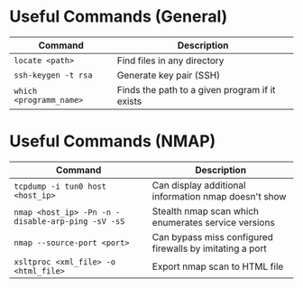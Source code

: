 # Useful Commands (General)
| **Command**                          | **Description**                                |
| ------------------------------------ | ---------------------------------------------- |
| `locate <path>`                      | Find files in any directory                    |
| `ssh-keygen -t rsa`                  | Generate key pair (SSH)                        |
| `which <programm_name>`              | Finds the path to a given program if it exists |



# Useful Commands (NMAP)
| Command                                            | Description                                              |
| -------------------------------------------------- | -------------------------------------------------------- |
| `tcpdump -i tun0 host <host_ip>`                   | Can display additional information nmap doesn't show     |
| `nmap <host_ip> -Pn -n -disable-arp-ping -sV -sS ` | Stealth nmap scan which enumerates service versions      |
| `nmap --source-port <port>`                        | Can bypass miss configured firewalls by imitating a port |
| `xsltproc <xml_file> -o <html_file>`               | Export nmap scan to HTML file                            |






